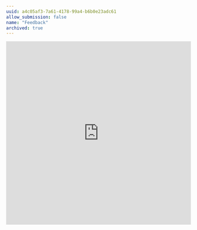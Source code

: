 ```yaml
---
uuid: a4c05af3-7a61-4178-99a4-b6b0e23adc61
allow_submission: false
name: "Feedback"
archived: true
---
```


<iframe style="width: 100%; height:500px;" src="https://docs.google.com/forms/d/e/1FAIpQLScu4G3sIlsoja7yVc99Fk6nWN5HbLErWUY8rE50Okum_05_8w/viewform" frameborder="0"></iframe>
